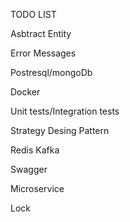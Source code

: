 TODO LIST

Asbtract Entity

Error Messages

Postresql/mongoDb

Docker

Unit tests/Integration tests

Strategy Desing Pattern

Redis Kafka

Swagger

Microservice

Lock


